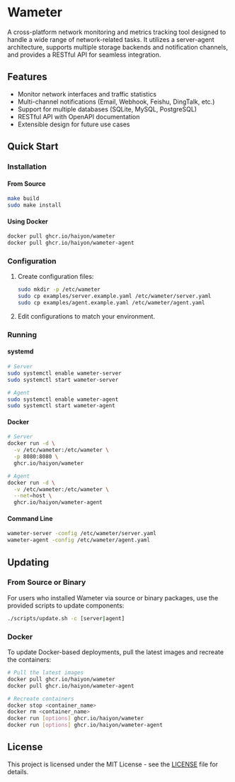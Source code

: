 # Wameter

A cross-platform network monitoring and metrics tracking tool designed to handle a wide range of network-related tasks.
It utilizes a server-agent architecture, supports multiple storage backends and notification channels, and provides a
RESTful API for seamless integration.

## Features

- Monitor network interfaces and traffic statistics
- Multi-channel notifications (Email, Webhook, Feishu, DingTalk, etc.)
- Support for multiple databases (SQLite, MySQL, PostgreSQL)
- RESTful API with OpenAPI documentation
- Extensible design for future use cases

## Quick Start

### Installation

#### From Source

```bash
make build
sudo make install
```

#### Using Docker

```bash
docker pull ghcr.io/haiyon/wameter
docker pull ghcr.io/haiyon/wameter-agent
```

### Configuration

1. Create configuration files:

   ```bash
   sudo mkdir -p /etc/wameter
   sudo cp examples/server.example.yaml /etc/wameter/server.yaml
   sudo cp examples/agent.example.yaml /etc/wameter/agent.yaml
   ```

2. Edit configurations to match your environment.

### Running

#### systemd

```bash
# Server
sudo systemctl enable wameter-server
sudo systemctl start wameter-server

# Agent
sudo systemctl enable wameter-agent
sudo systemctl start wameter-agent
```

#### Docker

```bash
# Server
docker run -d \
  -v /etc/wameter:/etc/wameter \
  -p 8080:8080 \
  ghcr.io/haiyon/wameter

# Agent
docker run -d \
  -v /etc/wameter:/etc/wameter \
  --net=host \
  ghcr.io/haiyon/wameter-agent
```

#### Command Line

```bash
wameter-server -config /etc/wameter/server.yaml
wameter-agent -config /etc/wameter/agent.yaml
```

## Updating

### From Source or Binary

For users who installed Wameter via source or binary packages, use the provided scripts to update components:

```bash
./scripts/update.sh -c [server|agent]
```

### Docker

To update Docker-based deployments, pull the latest images and recreate the containers:

```bash
# Pull the latest images
docker pull ghcr.io/haiyon/wameter
docker pull ghcr.io/haiyon/wameter-agent

# Recreate containers
docker stop <container_name>
docker rm <container_name>
docker run [options] ghcr.io/haiyon/wameter
docker run [options] ghcr.io/haiyon/wameter-agent
```

## License

This project is licensed under the MIT License - see the [LICENSE](LICENSE) file for details.
